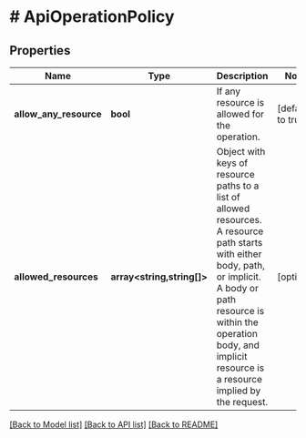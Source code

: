 # # ApiOperationPolicy

## Properties

Name | Type | Description | Notes
------------ | ------------- | ------------- | -------------
**allow_any_resource** | **bool** | If any resource is allowed for the operation. | [default to true]
**allowed_resources** | **array<string,string[]>** | Object with keys of resource paths to a list of allowed resources. A resource path starts with either body, path, or implicit. A body or path resource is within the operation body, and implicit resource is a resource implied by the request. | [optional]

[[Back to Model list]](../../README.md#models) [[Back to API list]](../../README.md#endpoints) [[Back to README]](../../README.md)
